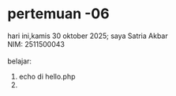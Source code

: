 ﻿# pertemuan -06

hari ini,kamis 30 oktober 2025;
saya Satria Akbar<br>
NIM: 2511500043<br>
<br>
belajar:<br>

<ol>
  <li>echo di hello.php<li>
  </ol>
